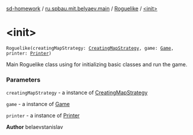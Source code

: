 [sd-homework](../../index.md) / [ru.spbau.mit.belyaev.main](../index.md) / [Roguelike](index.md) / [&lt;init&gt;](.)

# &lt;init&gt;

`Roguelike(creatingMapStrategy: `[`CreatingMapStrategy`](../../ru.spbau.mit.belyaev.map/-creating-map-strategy/index.md)`, game: `[`Game`](../../ru.spbau.mit.belyaev.game/-game/index.md)`, printer: `[`Printer`](../../ru.spbau.mit.belyaev.print/-printer/index.md)`)`

Main Roguelike class using for initializing basic classes and
run the game.

### Parameters

`creatingMapStrategy` - a instance of [CreatingMapStrategy](../../ru.spbau.mit.belyaev.map/-creating-map-strategy/index.md)

`game` - a instance of [Game](../../ru.spbau.mit.belyaev.game/-game/index.md)

`printer` - a instance of [Printer](../../ru.spbau.mit.belyaev.print/-printer/index.md)

**Author**
belaevstanislav

